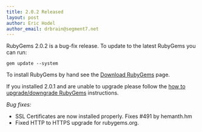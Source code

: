 ```yaml
---
title: 2.0.2 Released
layout: post
author: Eric Hodel
author_email: drbrain@segment7.net
---
```


RubyGems 2.0.2 is a bug-fix release.  To update to the latest RubyGems you can
run:

    gem update --system

To install RubyGems by hand see the [Download RubyGems][download] page.

If you installed 2.0.1 and are unable to upgrade please follow the [how to
upgrade/downgrade RubyGems][upgrading] instructions.

_Bug fixes:_

* SSL Certificates are now installed properly.  Fixes #491 by hemanth.hm
* Fixed HTTP to HTTPS upgrade for rubygems.org.

[download]: http://rubygems.rubyforge.org/rubygems-update/UPGRADING_rdoc.html
[upgrading]: http://rubygems.rubyforge.org/rubygems-update/UPGRADING_rdoc.html

